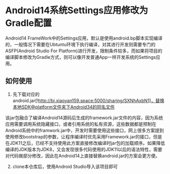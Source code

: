 # Android14系统Settings应用修改为Gradle配置  
Android14 FrameWork中的Settings应用，默认是使用android.bp脚本实现编译的，一般情况下需要在Ubtuntu环境下执行编译，对其进行开发则需要专门的ASFP(Android Studio For Platform)进行开发，限制条件较多，而如果将项目的编译脚本修改为Gradle方式，则可以像开发普通App一样开发系统的Settings应用。

## 如何使用  
1. 先下载对应的android.jar[!http://bj.xiaoyan159.space:5000/sharing/SXNhAxbN1]，替换本地SDK中platform文件夹下Android34的同名文件

该jar包融合了编译Android14源码后生成的framework.jar文件的内容，因为系统应用需要调用系统隐藏接口，或者引用系统的私有资源，这些数据都是预制在Android系统中的framwork.jar中，开发时需要使用这些接口，网上很多方案提到使用修改bootstrap的参数，让程序编译时优先采用Framework.jar的接口，但是在JDK11之后，已经不支持使用此方案直接修改编译时jar包的加载顺序。如果降低编译的JDK版本为JDK8，又会发现很多代码使用的JDK11以后的语法特性，需要对代码做部分修改，因此在Android14上直接替换android.jar的方案会更方便。  

2. clone本仓库后，使用Android Studio导入该项目即可